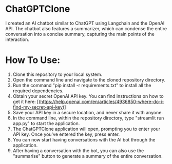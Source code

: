 # ChatGPTClone
I created an AI chatbot similar to ChatGPT using Langchain and the OpenAI API. The chatbot also features a summarizer, which can condense the entire conversation into a concise summary, capturing the main points of the interaction.

# How To Use:
1. Clone this repository to your local system.
2. Open the command line and navigate to the cloned repository directory.
3. Run the command "pip install -r requirements.txt" to install all the required dependencies.
4. Obtain your secret OpenAI API key. You can find instructions on how to get it here: [(https://help.openai.com/en/articles/4936850-where-do-i-find-my-secret-api-key)]
5. Save your API key in a secure location, and never share it with anyone.
6. In the command line, within the repository directory, type "streamlit run app.py" to start the application.
7. The ChatGPTClone application will open, prompting you to enter your API key. Once you've entered the key, press enter.
8. You can now start having conversations with the AI bot through the application.
9. After having a conversation with the bot, you can also use the "summarise" button to generate a summary of the entire conversation.
